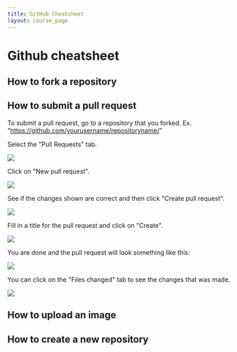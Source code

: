 ```yaml
---
title: GitHub Cheatsheet
layout: course_page
---
```


# Github cheatsheet

## How to fork a repository

## How to submit a pull request

To submit a pull request, go to a repository that you forked. Ex. "https://github.com/yourusername/repositoryname/"

Select the "Pull Requests" tab.

![]({{site.baseurl}}/img/tools/github-pull-request-step-1.png)

Click on "New pull request".

![]({{site.baseurl}}/img/tools/github-pull-request-step-2.png)

See if the changes shown are correct and then click "Create pull request".

![]({{site.baseurl}}/img/tools/github-pull-request-step-3.png)

Fill in a title for the pull request and click on "Create".

![]({{site.baseurl}}/img/tools/github-pull-request-step-4.png)

You are done and the pull request will look something like this:

![]({{site.baseurl}}/img/tools/github-pull-request-step-5.png)

You can click on the "Files changed" tab to see the changes that was made.

![]({{site.baseurl}}/img/tools/github-pull-request-step-6.png)

## How to upload an image

## How to create a new repository
